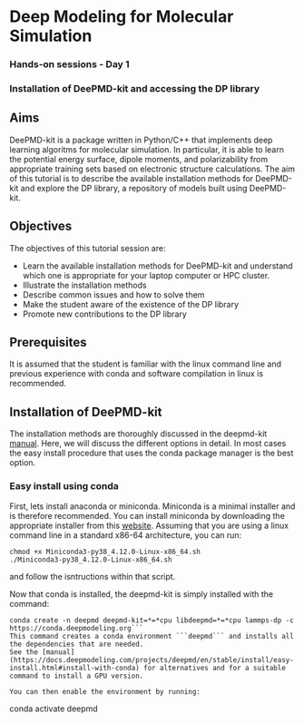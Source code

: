 # Deep Modeling for Molecular Simulation
### Hands-on sessions - Day 1
### Installation of DeePMD-kit and accessing the DP library

## Aims

DeePMD-kit is a package written in Python/C++ that implements deep learning algoritms for molecular simulation.
In particular, it is able to learn the potential energy surface, dipole moments, and polarizability from appropriate training sets based on electronic structure calculations.
The aim of this tutorial is to describe the available installation methods for DeePMD-kit and explore the DP library, a repository of models built using DeePMD-kit.

## Objectives

The objectives of this tutorial session are:
- Learn the available installation methods for DeePMD-kit and understand which one is appropriate for your laptop computer or HPC cluster.
- Illustrate the installation methods
- Describe common issues and how to solve them
- Make the student aware of the existence of the DP library
- Promote new contributions to the DP library

## Prerequisites

It is assumed that the student is familiar with the linux command line and previous experience with conda and software compilation in linux is recommended.

## Installation of DeePMD-kit

The installation methods are thoroughly discussed in the deepmd-kit [manual](https://docs.deepmodeling.com/projects/deepmd/en/stable/install/index.html).
Here, we will discuss the different options in detail.
In most cases the easy install procedure that uses the conda package manager is the best option.

### Easy install using conda

First, lets install anaconda or miniconda.
Miniconda is a minimal installer and is therefore recommended.
You can install miniconda by downloading the appropriate installer from this [website](https://docs.conda.io/en/latest/miniconda.html).
Assuming that you are using a linux command line in a standard x86-64 architecture, you can run:
```
chmod +x Miniconda3-py38_4.12.0-Linux-x86_64.sh
./Miniconda3-py38_4.12.0-Linux-x86_64.sh
```
and follow the isntructions within that script.

Now that conda is installed, the deepmd-kit is simply installed with the command:
```
conda create -n deepmd deepmd-kit=*=*cpu libdeepmd=*=*cpu lammps-dp -c https://conda.deepmodeling.org```
This command creates a conda environment ```deepmd``` and installs all the dependencies that are needed.
See the [manual](https://docs.deepmodeling.com/projects/deepmd/en/stable/install/easy-install.html#install-with-conda) for alternatives and for a suitable command to install a GPU version.

You can then enable the environment by running:
```
conda activate deepmd
```


